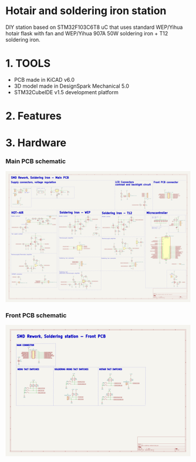 # Hotair and soldering iron station
DIY station based on STM32F103C6T8 uC that uses standard WEP/Yihua hotair flask with fan and WEP/Yihua 907A 50W soldering iron + T12 soldering iron. 

# 1. TOOLS
- PCB made in KiCAD v6.0
- 3D model made in DesignSpark Mechanical 5.0
- STM32CubeIDE v1.5 development platform

# 2. Features


# 3. Hardware

### Main PCB schematic
![](https://raw.githubusercontent.com/kwiecinski/Hotair-and-soldering-iron-station/master/PCB/V1.2/main-pcb/main-pcb-schematic.png)

### Front PCB schematic
![](https://raw.githubusercontent.com/kwiecinski/Hotair-and-soldering-iron-station/master/PCB/V1.2/front-pcb/front-pcb-schematic.png)
